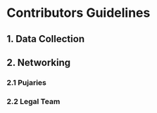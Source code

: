# Contributors Guidelines

## 1. Data Collection



## 2. Networking

### 2.1 Pujaries

### 2.2 Legal Team



